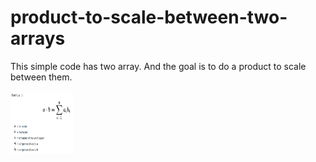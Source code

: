 # product-to-scale-between-two-arrays

This simple code has two array. And the goal is to do a product to scale between them.

<img src="https://github.com/charlyBraga/product-to-scale-between-two-arrays/blob/main/formula_product_scale.png?raw=true" alt="MarineGEO circle logo" style="height: 100px; width:100px;"/>
